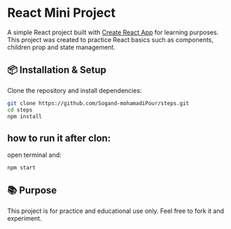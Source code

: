 # React Mini Project

A simple React project built with [Create React App](https://create-react-app.dev/) for learning purposes.  
This project was created to practice React basics such as components, children prop and state management.


## 📦 Installation & Setup
Clone the repository and install dependencies:

```bash
git clone https://github.com/Sogand-mohamadiPour/steps.git
cd steps
npm install
```

## how to run it after clon:
open terminal and:
```bash
npm start
```
## 📚 Purpose
This project is for practice and educational use only. Feel free to fork it and experiment.

